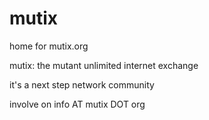 mutix
=====

home for mutix.org

mutix: the mutant unlimited internet exchange

it's a next step network community

involve on info AT mutix DOT org

